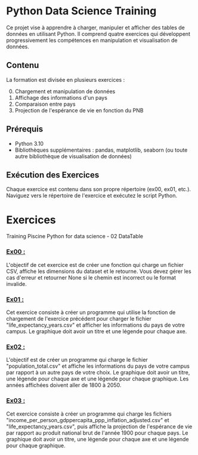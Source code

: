 # Python Data Science Training

Ce projet vise à apprendre à charger, manipuler et afficher des tables de données en utilisant Python. Il comprend quatre exercices qui développent progressivement les compétences en manipulation et visualisation de données.

## Contenu

La formation est divisée en plusieurs exercices :

0. Chargement et manipulation de données
1. Affichage des informations d'un pays
2. Comparaison entre pays
3. Projection de l'espérance de vie en fonction du PNB

## Prérequis

- Python 3.10
- Bibliothèques supplémentaires : pandas, matplotlib, seaborn (ou toute autre bibliothèque de visualisation de données)

## Exécution des Exercices

Chaque exercice est contenu dans son propre répertoire (ex00, ex01, etc.). Naviguez vers le répertoire de l'exercice et exécutez le script Python.

# Exercices

Training Piscine Python for data science - 02 DataTable

### <ins>Ex00 :</ins>

L'objectif de cet exercice est de créer une fonction qui charge un fichier CSV, affiche les dimensions du dataset et le retourne. Vous devez gérer les cas d'erreur et retourner None si le chemin est incorrect ou le format invalide.

### <ins>Ex01 : </ins>

Cet exercice consiste à créer un programme qui utilise la fonction de chargement de l'exercice précédent pour charger le fichier "life_expectancy_years.csv" et afficher les informations du pays de votre campus. Le graphique doit avoir un titre et une légende pour chaque axe.

### <ins>Ex02 : </ins>

L'objectif est de créer un programme qui charge le fichier "population_total.csv" et affiche les informations du pays de votre campus par rapport à un autre pays de votre choix. Le graphique doit avoir un titre, une légende pour chaque axe et une légende pour chaque graphique. Les années affichées doivent aller de 1800 à 2050.

### <ins>Ex03 : </ins>

Cet exercice consiste à créer un programme qui charge les fichiers "income_per_person_gdppercapita_ppp_inflation_adjusted.csv" et "life_expectancy_years.csv", puis affiche la projection de l'espérance de vie par rapport au produit national brut de l'année 1900 pour chaque pays. Le graphique doit avoir un titre, une légende pour chaque axe et une légende pour chaque graphique.
